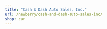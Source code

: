 ```yaml
---
title: "Cash & Dash Auto Sales, Inc."
url: /newberry/cash-and-dash-auto-sales-inc/
shop: car
---
```

